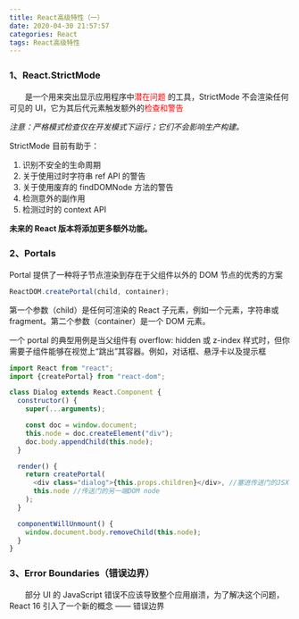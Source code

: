 ```yaml
---
title: React高级特性（一）
date: 2020-04-30 21:57:57
categories: React
tags: React高级特性
---
```


### 1、React.StrictMode

&emsp;&emsp;是一个用来突出显示应用程序中<font color="red">潜在问题 </font>的工具，StrictMode 不会渲染任何可见的 UI，它为其后代元素触发额外的<font color="red">检查和警告 </font>

_注意：严格模式检查仅在开发模式下运行；它们不会影响生产构建。_

StrictMode 目前有助于：

1. 识别不安全的生命周期
2. 关于使用过时字符串 ref API 的警告
3. 关于使用废弃的 findDOMNode 方法的警告
4. 检测意外的副作用
5. 检测过时的 context API

**未来的 React 版本将添加更多额外功能。**

### 2、Portals

Portal 提供了一种将子节点渲染到存在于父组件以外的 DOM 节点的优秀的方案

```javascript
ReactDOM.createPortal(child, container);
```

第一个参数（child）是任何可渲染的 React 子元素，例如一个元素，字符串或 fragment。第二个参数（container）是一个 DOM 元素。

一个 portal 的典型用例是当父组件有 overflow: hidden 或 z-index 样式时，但你需要子组件能够在视觉上“跳出”其容器。例如，对话框、悬浮卡以及提示框

```javascript
import React from "react";
import {createPortal} from "react-dom";

class Dialog extends React.Component {
  constructor() {
    super(...arguments);

    const doc = window.document;
    this.node = doc.createElement("div");
    doc.body.appendChild(this.node);
  }

  render() {
    return createPortal(
      <div class="dialog">{this.props.children}</div>, //塞进传送门的JSX
      this.node //传送门的另一端DOM node
    );
  }

  componentWillUnmount() {
    window.document.body.removeChild(this.node);
  }
}
```

### 3、Error Boundaries（错误边界）

&emsp;&emsp;部分 UI 的 JavaScript 错误不应该导致整个应用崩溃，为了解决这个问题，React 16 引入了一个新的概念 —— 错误边界
